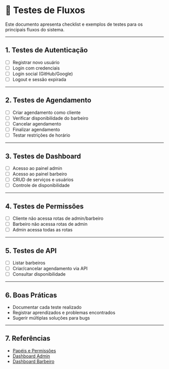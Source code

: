 # 🧪 Testes de Fluxos

Este documento apresenta checklist e exemplos de testes para os principais fluxos do sistema.

---

## 1. Testes de Autenticação
- [ ] Registrar novo usuário
- [ ] Login com credenciais
- [ ] Login social (GitHub/Google)
- [ ] Logout e sessão expirada

---

## 2. Testes de Agendamento
- [ ] Criar agendamento como cliente
- [ ] Verificar disponibilidade do barbeiro
- [ ] Cancelar agendamento
- [ ] Finalizar agendamento
- [ ] Testar restrições de horário

---

## 3. Testes de Dashboard
- [ ] Acesso ao painel admin
- [ ] Acesso ao painel barbeiro
- [ ] CRUD de serviços e usuários
- [ ] Controle de disponibilidade

---

## 4. Testes de Permissões
- [ ] Cliente não acessa rotas de admin/barbeiro
- [ ] Barbeiro não acessa rotas de admin
- [ ] Admin acessa todas as rotas

---

## 5. Testes de API
- [ ] Listar barbeiros
- [ ] Criar/cancelar agendamento via API
- [ ] Consultar disponibilidade

---

## 6. Boas Práticas
- Documentar cada teste realizado
- Registrar aprendizados e problemas encontrados
- Sugerir múltiplas soluções para bugs

---

## 7. Referências
- [Papéis e Permissões](./roles-permissions.md)
- [Dashboard Admin](./dashboard-admin.md)
- [Dashboard Barbeiro](./dashboard-barber.md)
